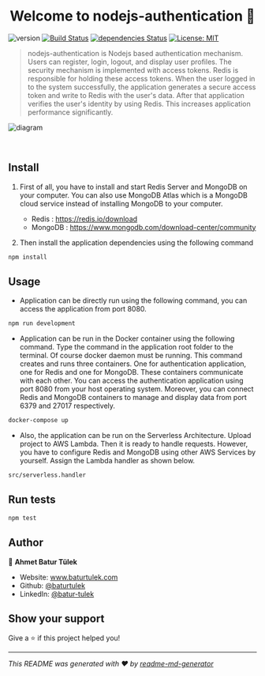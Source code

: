 <h1 align="center">Welcome to nodejs-authentication 👋</h1>

![version](https://img.shields.io/badge/version--0.2.0-blue.svg)
[![Build Status](https://travis-ci.com/baturtulek/nodejs-authentication.svg?branch=master)](https://travis-ci.com/baturtulek/nodejs-authentication)
[![dependencies Status](https://david-dm.org/baturtulek/nodejs-authentication/status.svg)](https://david-dm.org/baturtulek/nodejs-authentication)
[![License: MIT](https://img.shields.io/badge/License-MIT-yellow.svg)](https://opensource.org/licenses/MIT)


> nodejs-authentication is Nodejs based authentication mechanism. Users can register, login, logout, and display user profiles. The security mechanism is implemented with access tokens. Redis is responsible for holding these access tokens. When the user logged in to the system successfully, the application generates a secure access token and write to Redis with the user's data. After that application verifies the user's identity by using Redis. This increases application performance significantly.

![diagram](https://user-images.githubusercontent.com/36362640/73137541-5a110f80-406a-11ea-81ca-7a8ad5fad6f5.png)

<br/>

## Install
1) First of all, you have to install and start Redis Server and MongoDB on your computer. You can also use MongoDB Atlas which is a MongoDB cloud service instead of installing MongoDB to your computer.
	  * Redis : https://redis.io/download
    * MongoDB : https://www.mongodb.com/download-center/community

2) Then install the application dependencies using the following command

```sh
npm install
```
## Usage

* Application can be directly run using the following command, you can access the application from port 8080.

```sh
npm run development
```

* Application can be run in the Docker container using the following command. Type the command in the application root folder to the terminal. Of course docker daemon must be running. This command creates and runs three containers. One for authentication application, one for Redis and one for MongoDB. These containers communicate with each other. You can access the authentication application using port 8080 from your host operating system. Moreover, you can connect Redis and MongoDB containers to manage and display data from port 6379 and 27017 respectively.

```sh
docker-compose up
```

* Also, the application can be run on the Serverless Architecture. Upload project to AWS Lambda. Then it is ready to handle requests. However, you have to configure Redis and MongoDB using other AWS Services by yourself. Assign the Lambda handler as shown below.

```sh
src/serverless.handler
```

## Run tests

```sh
npm test
```

## Author

👤 **Ahmet Batur Tülek**

* Website: www.baturtulek.com
* Github: [@baturtulek](https://github.com/baturtulek)
* LinkedIn: [@batur-tulek](https://linkedin.com/in/batur-tulek)

## Show your support

Give a ⭐️ if this project helped you!

***
_This README was generated with ❤️ by [readme-md-generator](https://github.com/kefranabg/readme-md-generator)_